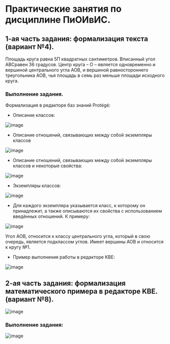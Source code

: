 # Практические занятия по дисциплине ПиОИвИС.
## 1-ая часть задания: формализация текста (вариант №4).
Площадь круга равна 5П квадратных сантиметров. Вписанный угол АBCравен 36 градусов. Центр круга – О – является одновременно и вершиной центрального угла АОВ, и вершиной равностороннего треугольника АОВ, чья площадь в семь раз меньше площади исходного круга.
### Выполнение задания.
Формализация в редакторе баз знаний Protégé:
- Описание классов:

![image](https://github.com/iis-32170x/RPIIS/assets/144334182/1c42a167-1089-47a8-b961-1d56e288efcc)


- Описание отношений, связывающих между собой экземпляры классов

![image](https://github.com/iis-32170x/RPIIS/assets/144334182/c0a1b470-aa26-42b2-bfa3-ec0f3e49238d)

- Описание отношений, связывающих между собой экземпляры классов и некоторые свойства:

![image](https://github.com/iis-32170x/RPIIS/assets/144334182/d7a86d0d-3b99-46a4-a5e2-0d8cb9c3cd28)

- Экземпляры классов:

![image](https://github.com/iis-32170x/RPIIS/assets/144334182/4ef1b583-b03d-4717-bb68-90b3707c4d7e)


- Для каждого экземпляра указывается класс, к которому он принадлежит, а также описываются их свойства с использованием введённых отношений. К примеру:

![image](https://github.com/iis-32170x/RPIIS/assets/144334182/007ac2fe-5afc-42a2-896d-70cd1e2e6292)

Угол AOB, относится к классу центрального угла, который в свою очередь, является подклассом углов. Имеет вершины AOB и относится к кругу №1.

- Пример выполнения работы в редакторе KBE:

![image](https://github.com/iis-32170x/RPIIS/assets/144334182/002e6c87-cc24-46bc-bed6-9cdb1b7ad0ff)

## 2-ая часть задания: формализация математического примера в редакторе KBE. (вариант №8).

![image](https://github.com/iis-32170x/RPIIS/assets/144334182/b0b4a75f-9297-4a60-8d47-65c3828e5aa6)

### Выполнение задания:

![image](https://github.com/iis-32170x/RPIIS/assets/144334182/75666d29-d807-4955-98bb-7665239f1a37)
